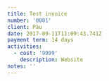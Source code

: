 ```yaml
---
title: Test invoice
number: '0001'
client: Pàu
date: 2017-09-11T11:09:43.741Z
payment term: 14 days
activities:
  - cost: '9999'
    description: Website
notes: ''
---
```



